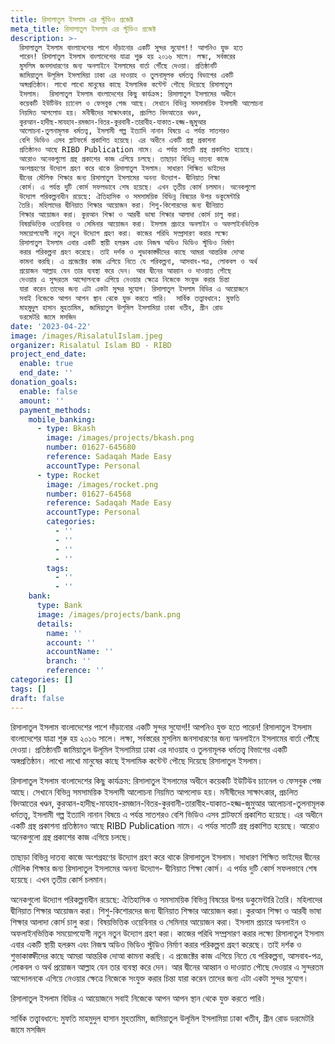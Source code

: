 ```yaml
---
title: রিসালাতুল ইসলাম এর স্টুডিও প্রজেক্ট
meta_title: রিসালাতুল ইসলাম এর স্টুডিও প্রজেক্ট
description: >-
  রিসালাতুল ইসলাম বাংলাদেশের পাশে দাঁড়ানোর একটি সুন্দর সুযোগ!! আপনিও যুক্ত হতে
  পারেন! রিসালাতুল ইসলাম বাংলাদেশের যাত্রা শুরু হয় ২০১৬ সালে। লক্ষ্য, সর্বস্তরের
  মুসলিম জনসাধারণের জন্য অনলাইনে ইসলামের বার্তা পৌঁছে দেওয়া। প্রতিষ্ঠানটি
  জামিয়াতুল উলূমিল ইসলামিয়া ঢাকা এর দাওয়াহ ও তুলনামূলক ধর্মতত্ত্ব বিভাগের একটি
  অঙ্গপ্রতিষ্ঠান। লাখো লাখো মানুষের কাছে ইসলামিক কন্টেন্ট পৌছে দিয়েছে রিসালাতুল
  ইসলাম।  রিসালাতুল ইসলাম বাংলাদেশের কিছু কার্যক্রম: রিসালাতুল ইসলামের অধীনে
  কয়েকটি ইউটিউব চ্যানেল ও ফেসবুক পেজ আছে। সেখানে বিভিন্ন সমসাময়িক ইসলামী আলোচনা
  নিয়মিত আপলোড হয়। মনীষীদের সাক্ষাৎকার, প্রচলিত বিদআতের খণ্ডন,
  কুরআন-হাদীছ-মাযহাব-রমজান-বিতর-কুরবানী-তারাবীহ-যাকাত-হজ্জ-জুমুআর
  আলোচনা-তুলনামূলক ধর্মতত্ত্ব, ইসলামী গল্প ইত্যাদি নানান বিষয়ে এ পর্যন্ত সাতশরও
  বেশি ভিডিও এসব প্লাটফর্মে প্রকাশিত হয়েছে। এর অধীনে একটি গ্রন্থ প্রকাশনা
  প্রতিষ্ঠানও আছে RIBD Publication নামে। এ পর্যন্ত সাতটি গ্রন্থ প্রকাশিত হয়েছে।
  আরোও অনেকগুলো গ্রন্থ প্রকাশের কাজ এগিয়ে চলছে। তাছাড়া বিভিন্ন দাতব্য কাজে
  অংশগ্রহণের উদ্যোগ গ্রহণ করে থাকে রিসালাতুল ইসলাম। সাধারণ শিক্ষিত ভাইদের
  দ্বীনের মৌলিক শিক্ষার জন্য রিসালাতুল ইসলামের অনন্য উদ্যোগ- দ্বীনিয়াত শিক্ষা
  কোর্স। এ পর্যন্ত দুটি কোর্স সফলভাবে শেষ হয়েছে। এখন তৃতীয় কোর্স চলমান। অনেকগুলো
  উদ্যোগ পরিকল্পনাধীন রয়েছে: ঐতিহাসিক ও সমসাময়িক বিভিন্ন বিষয়ের উপর ডকুমেন্টারি
  তৈরি। মহিলাদের দ্বীনিয়াত শিক্ষার আয়োজন করা। শিশু-কিশোরদের জন্য দ্বীনিয়াত
  শিক্ষার আয়োজন করা। কুরআন শিক্ষা ও আরবী ভাষা শিক্ষার আলাদা কোর্স চালু করা।
  বিষয়ভিত্তিক ওয়েবিনার ও সেমিনার আয়োজন করা। ইসলাম প্রচারে অনলাইন ও অফলাইনভিত্তিক
  সময়োপযোগী নতুন নতুন উদ্যোগ গ্রহণ করা। কাজের পরিধি সম্প্রসারণ করার লক্ষ্যে
  রিসালাতুল ইসলাম এবার একটি স্থায়ী হলরুম এবং নিজস্ব অডিও ভিডিও স্টুডিও নির্মাণ
  করার পরিকল্পনা গ্রহণ করেছে। তাই দর্শক ও শুভাকাঙ্ক্ষীদের কাছে আমরা আন্তরিক দোআ
  কামনা করছি। এ প্রজেক্টের কাজ এগিয়ে নিতে যে পরিকল্পনা, আসবাব-পত্র, লোকবল ও অর্থ
  প্রয়োজন আল্লাহ যেন তার ব্যবস্থা করে দেন। আর দ্বীনের আহ্বান ও দাওয়াত পৌছে
  দেওয়ার এ সুন্দরতম আন্দোলনকে এগিয়ে নেওয়ার ক্ষেত্রে নিজেকে সংযুক্ত করার চিন্তা
  যারা করেন তাদের জন্য এটা একটা সুন্দর সুযোগ। রিসালাতুল ইসলাম বিডির এ আয়োজনে
  সবাই নিজেকে আপন আপন স্থান থেকে যুক্ত করতে পারি।  সার্বিক তত্ত্বাবধানে: মুফতি
  মাহমুদুল হাসান মুহতামিম, জামিয়াতুল উলূমিল ইসলামিয়া ঢাকা খতীব, গ্রীন রোড
  ডরমেটরি জামে মসজিদ
date: '2023-04-22'
image: /images/RisalatulIslam.jpeg
organizer: Risalatul Islam BD - RIBD
project_end_date:
  enable: true
  end_date: ''
donation_goals:
  enable: false
  amount: ''
  payment_methods:
    mobile_banking:
      - type: Bkash
        image: /images/projects/bkash.png
        number: 01627-645680
        reference: Sadaqah Made Easy
        accountType: Personal
      - type: Rocket
        image: /images/rocket.png
        number: 01627-64568
        reference: Sadaqah Made Easy
        accountType: Personal
        categories:
          - ''
          - ''
          - ''
          - ''
        tags:
          - ''
          - ''
    bank:
      type: Bank
      image: /images/projects/bank.png
      details:
        name: ''
        account: ''
        accountName: ''
        branch: ''
        reference: ''
categories: []
tags: []
draft: false
---
```

রিসালাতুল ইসলাম বাংলাদেশের পাশে দাঁড়ানোর একটি সুন্দর সুযোগ!! আপনিও যুক্ত হতে পারেন! রিসালাতুল ইসলাম বাংলাদেশের যাত্রা শুরু হয় ২০১৬ সালে। লক্ষ্য, সর্বস্তরের মুসলিম জনসাধারণের জন্য অনলাইনে ইসলামের বার্তা পৌঁছে দেওয়া। প্রতিষ্ঠানটি জামিয়াতুল উলূমিল ইসলামিয়া ঢাকা এর দাওয়াহ ও তুলনামূলক ধর্মতত্ত্ব বিভাগের একটি অঙ্গপ্রতিষ্ঠান। লাখো লাখো মানুষের কাছে ইসলামিক কন্টেন্ট পৌছে দিয়েছে রিসালাতুল ইসলাম। 

রিসালাতুল ইসলাম বাংলাদেশের কিছু কার্যক্রম: রিসালাতুল ইসলামের অধীনে কয়েকটি ইউটিউব চ্যানেল ও ফেসবুক পেজ আছে। সেখানে বিভিন্ন সমসাময়িক ইসলামী আলোচনা নিয়মিত আপলোড হয়। মনীষীদের সাক্ষাৎকার, প্রচলিত বিদআতের খণ্ডন, কুরআন-হাদীছ-মাযহাব-রমজান-বিতর-কুরবানী-তারাবীহ-যাকাত-হজ্জ-জুমুআর আলোচনা-তুলনামূলক ধর্মতত্ত্ব, ইসলামী গল্প ইত্যাদি নানান বিষয়ে এ পর্যন্ত সাতশরও বেশি ভিডিও এসব প্লাটফর্মে প্রকাশিত হয়েছে। এর অধীনে একটি গ্রন্থ প্রকাশনা প্রতিষ্ঠানও আছে RIBD Publication নামে। এ পর্যন্ত সাতটি গ্রন্থ প্রকাশিত হয়েছে। আরোও অনেকগুলো গ্রন্থ প্রকাশের কাজ এগিয়ে চলছে।

তাছাড়া বিভিন্ন দাতব্য কাজে অংশগ্রহণের উদ্যোগ গ্রহণ করে থাকে রিসালাতুল ইসলাম। সাধারণ শিক্ষিত ভাইদের দ্বীনের মৌলিক শিক্ষার জন্য রিসালাতুল ইসলামের অনন্য উদ্যোগ- দ্বীনিয়াত শিক্ষা কোর্স। এ পর্যন্ত দুটি কোর্স সফলভাবে শেষ হয়েছে। এখন তৃতীয় কোর্স চলমান। 

অনেকগুলো উদ্যোগ পরিকল্পনাধীন রয়েছে: ঐতিহাসিক ও সমসাময়িক বিভিন্ন বিষয়ের উপর ডকুমেন্টারি তৈরি। মহিলাদের দ্বীনিয়াত শিক্ষার আয়োজন করা। শিশু-কিশোরদের জন্য দ্বীনিয়াত শিক্ষার আয়োজন করা। কুরআন শিক্ষা ও আরবী ভাষা শিক্ষার আলাদা কোর্স চালু করা। বিষয়ভিত্তিক ওয়েবিনার ও সেমিনার আয়োজন করা। ইসলাম প্রচারে অনলাইন ও অফলাইনভিত্তিক সময়োপযোগী নতুন নতুন উদ্যোগ গ্রহণ করা। কাজের পরিধি সম্প্রসারণ করার লক্ষ্যে রিসালাতুল ইসলাম এবার একটি স্থায়ী হলরুম এবং নিজস্ব অডিও ভিডিও স্টুডিও নির্মাণ করার পরিকল্পনা গ্রহণ করেছে। তাই দর্শক ও শুভাকাঙ্ক্ষীদের কাছে আমরা আন্তরিক দোআ কামনা করছি। এ প্রজেক্টের কাজ এগিয়ে নিতে যে পরিকল্পনা, আসবাব-পত্র, লোকবল ও অর্থ প্রয়োজন আল্লাহ যেন তার ব্যবস্থা করে দেন। আর দ্বীনের আহ্বান ও দাওয়াত পৌছে দেওয়ার এ সুন্দরতম আন্দোলনকে এগিয়ে নেওয়ার ক্ষেত্রে নিজেকে সংযুক্ত করার চিন্তা যারা করেন তাদের জন্য এটা একটা সুন্দর সুযোগ।

রিসালাতুল ইসলাম বিডির এ আয়োজনে সবাই নিজেকে আপন আপন স্থান থেকে যুক্ত করতে পারি। 

সার্বিক তত্ত্বাবধানে: মুফতি মাহমুদুল হাসান মুহতামিম, জামিয়াতুল উলূমিল ইসলামিয়া ঢাকা খতীব, গ্রীন রোড ডরমেটরি জামে মসজিদ
